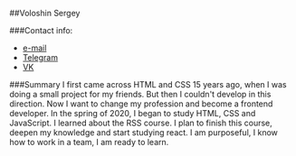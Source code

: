 ##Voloshin Sergey

###Contact info:
* [e-mail](4voloshin@gmail.com)
* [Telegram](https://t.me/Voloshin_S)
* [VK](https://vk.com/bazovskiysp)

###Summary
I first came across HTML and CSS 15 years ago, when I was doing a small project for my friends. But then I couldn't develop in this direction. Now I want to change my profession and become a frontend developer. In the spring of 2020, I began to study HTML, CSS and JavaScript. I learned about the RSS course. I plan to finish this course, deepen my knowledge and start studying react. I am purposeful, I know how to work in a team, I am ready to learn.
